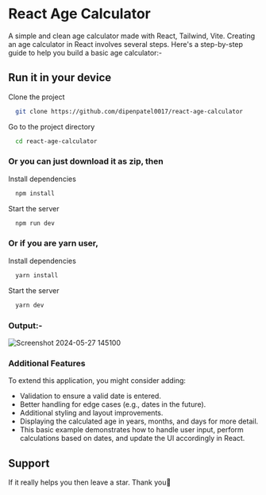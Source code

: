 
# React Age Calculator

A simple and clean age calculator made with React, Tailwind, Vite.
Creating an age calculator in React involves several steps. Here's a step-by-step guide to help you build a basic age calculator:-

## Run it in your device

Clone the project

```bash
  git clone https://github.com/dipenpatel0017/react-age-calculator
```

Go to the project directory

```bash
  cd react-age-calculator
```

### Or you can just download it as zip, then

Install dependencies

```bash
  npm install 
```

Start the server

```bash
  npm run dev
```

### Or if you are yarn user,

Install dependencies

```bash
  yarn install
```

Start the server

```bash
  yarn dev
```
### Output:-
![Screenshot 2024-05-27 145100](https://github.com/dipenpatel0017/react-age-calculator/assets/154975783/c6cb5165-0fb7-4fb9-b000-f7929f6d262e)

### Additional Features
To extend this application, you might consider adding:

- Validation to ensure a valid date is entered.
- Better handling for edge cases (e.g., dates in the future).
- Additional styling and layout improvements.
- Displaying the calculated age in years, months, and days for more detail.
- This basic example demonstrates how to handle user input, perform calculations based on dates, and update the UI accordingly in React.
  
## Support

If it really helps you then leave a star. Thank you💖
